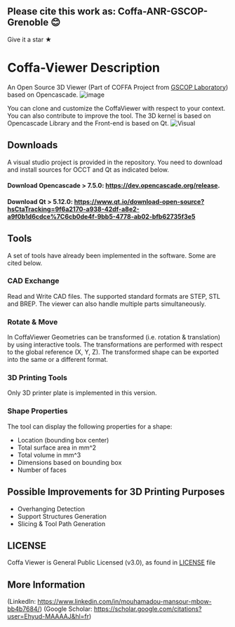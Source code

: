 ## Please cite this work as: Coffa-ANR-GSCOP-Grenoble 😊
Give it a star ★
# Coffa-Viewer Description
An Open Source 3D Viewer (Part of COFFA Project from [GSCOP Laboratory](https://g-scop.grenoble-inp.fr/en/research/product-process-design)) based on Opencascade.
![image](https://user-images.githubusercontent.com/64405374/142596169-0f65ed11-093f-4b4b-8367-be227ea559f5.png)

You can clone and customize the CoffaViewer with respect to your context. You can also contribute to improve the tool.
The 3D kernel is based on Opencascade Library and the Front-end is based on Qt.
![Visual](https://user-images.githubusercontent.com/64405374/138902371-82b68e87-4684-47f0-9d13-a69166f43b2c.png)

## Downloads
A visual studio project is provided in the repository. You need to download and install sources for OCCT and Qt as indicated below. 
#### **Download Opencascade > 7.5.0**: https://dev.opencascade.org/release.
#### **Download Qt > 5.12.0**: https://www.qt.io/download-open-source?hsCtaTracking=9f6a2170-a938-42df-a8e2-a9f0b1d6cdce%7C6cb0de4f-9bb5-4778-ab02-bfb62735f3e5
## Tools
A set of tools have already been implemented in the software. Some are cited below.
### CAD Exchange
Read and Write CAD files. The supported standard formats are STEP, STL and BREP. The viewer can also handle multiple parts simultaneously.
### Rotate & Move
In CoffaViewer Geometries can be transformed (i.e. rotation & translation) by using interactive tools. The transformations are performed with respect to the global reference (X, Y, Z). The transformed shape can be exported into the same or a different format.
### 3D Printing Tools
Only 3D printer plate is implemented in this version.
### Shape Properties
The tool can display the following properties for a shape:
- Location (bounding box center)
- Total surface area in mm^2
- Total volume in mm^3
- Dimensions based on bounding box
- Number of faces

## Possible Improvements for 3D Printing Purposes
- Overhanging Detection
- Support Structures Generation
- Slicing & Tool Path Generation

## LICENSE
Coffa Viewer is General Public Licensed (v3.0), as found in [LICENSE](LICENSE) file
## More Information
(LinkedIn: https://www.linkedin.com/in/mouhamadou-mansour-mbow-bb4b7684/)
(Google Scholar: https://scholar.google.com/citations?user=Ehyud-MAAAAJ&hl=fr)
